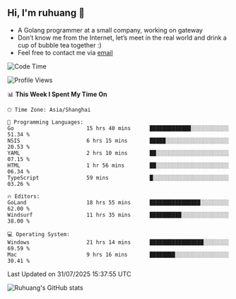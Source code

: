 ## Hi, I'm ruhuang 👋

- A Golang programmer at a small company, working on gateway
- Don’t know me from the Internet, let’s meet in the real world and drink a cup of bubble tea together :)
- Feel free to contact me via [email](mailto:ruhuang2001@gmail.com)
<!--START_SECTION:waka-->
![Code Time](http://img.shields.io/badge/Code%20Time-720%20hrs%2010%20mins-blue)

![Profile Views](http://img.shields.io/badge/Profile%20Views-0-blue)

📊 **This Week I Spent My Time On** 

```text
🕑︎ Time Zone: Asia/Shanghai

💬 Programming Languages: 
Go                       15 hrs 40 mins      █████████████░░░░░░░░░░░░   51.34 % 
NSIS                     6 hrs 15 mins       █████░░░░░░░░░░░░░░░░░░░░   20.53 % 
YAML                     2 hrs 10 mins       ██░░░░░░░░░░░░░░░░░░░░░░░   07.15 % 
HTML                     1 hr 56 mins        ██░░░░░░░░░░░░░░░░░░░░░░░   06.34 % 
TypeScript               59 mins             █░░░░░░░░░░░░░░░░░░░░░░░░   03.26 % 

🔥 Editors: 
GoLand                   18 hrs 55 mins      ████████████████░░░░░░░░░   62.00 % 
Windsurf                 11 hrs 35 mins      ██████████░░░░░░░░░░░░░░░   38.00 % 

💻 Operating System: 
Windows                  21 hrs 14 mins      █████████████████░░░░░░░░   69.59 % 
Mac                      9 hrs 16 mins       ████████░░░░░░░░░░░░░░░░░   30.41 % 
```


 Last Updated on 31/07/2025 15:37:55 UTC
<!--END_SECTION:waka-->

![Ruhuang's GitHub stats](https://github-readme-stats.vercel.app/api?username=ruhuang2001&count_private=true&hide_title=true&show_icons=true&theme=vue)

